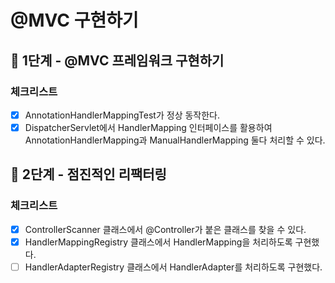 # @MVC 구현하기

## 🚀 1단계 - @MVC 프레임워크 구현하기

### 체크리스트

- [x] AnnotationHandlerMappingTest가 정상 동작한다.
- [x] DispatcherServlet에서 HandlerMapping 인터페이스를 활용하여 AnnotationHandlerMapping과 ManualHandlerMapping 둘다 처리할 수 있다.

## 🚀 2단계 - 점진적인 리팩터링

### 체크리스트

- [x] ControllerScanner 클래스에서 @Controller가 붙은 클래스를 찾을 수 있다.
- [x] HandlerMappingRegistry 클래스에서 HandlerMapping을 처리하도록 구현했다.
- [ ] HandlerAdapterRegistry 클래스에서 HandlerAdapter를 처리하도록 구현했다.
